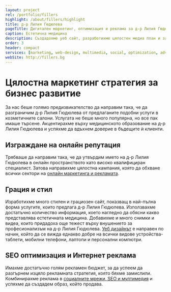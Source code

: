 ```yaml
---
layout: project
rel: /portfolio/fillers
highlight: /about/fillers/highlight
title: д-р Лилия Гюдюлева
pageTitle: Дигитален маркетинг, оптимизация и реклама за д-р Лилия Гюдюлева
caption: Естетична медицина
description: Създадохме уеб сайт, разработихме цялостен медиа план и заложихме на добре планирана реклама и SEO оптимизация за промотирането на практиката на д-р Лилия Гюдюлева.
order: 3
header: compact
services: [marketing, web-design, multimedia, social, optimization, advertising,]
webSite: http://fillers.bg
---
```

# Цялостна маркетинг стратегия за бизнес развитие
За нас беше голямо предизвикателство да направим така, че да разграничим д-р Лилия Гюдюлева от предлаганите подобни услуги в козметичните салони. Услугата не беше много популярна, но все пак имаше търсене. Акцентирахме върху медицинското образование на д-р Лилия Гюдюлева и успяхме да вдъхнем доверие в бъдещите ѝ клиенти.

## Изграждане на онлайн репутация
Трябваше да направим така, че да утвърдим името на д-р Лилия Гюдюлева в онлайн пространството като високо квалифициран специалист. Затова направихме цялостна кампания, която да обхване всички сектори на [онлайн маркетинга и рекламата](./../маркетинг/дигитална-маркетинг-стратегия.html).  

## Грация и стил
Изработихме много стилен и грациозен сайт, показващ в най-пълна форма услугите, които предлага д-р Лилия Гюдюлева. Използвахме достатъчно количество информация, което нагледно да обясни какво представлява естетичната медицина. Добавихме и много снимки и видеа, които придадоха още тежест върху внушението за професионализъм на д-р Лилия Гюдюлева. [Уеб дизайнът](./../бизнес-развитие/др-лилия-гюдюлева/уеб-дизайн.html) е направен по начин, който да се вижда еднакво добре на всички видове устройства- таблети, мобилни телефони, лаптопи и персонални компютри.

## SEO оптимизация и Интернет реклама
Имахме достатъчно голям рекламен бюджет, за да успеем да разгърнем изцяло рекламната стратегия, която бяхме замислили. Комбинирахме реклама в [социалните мрежи, SEO и мултимедия](./../маркетинг/дигитална-маркетинг-стратегия.html) и успяхме да създадем образ, който продава.